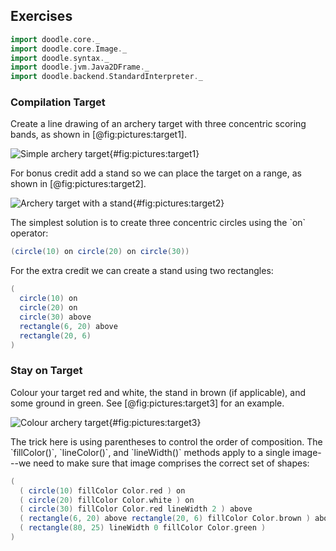 ## Exercises

```scala mdoc:invisible
import doodle.core._
import doodle.core.Image._
import doodle.syntax._
import doodle.jvm.Java2DFrame._
import doodle.backend.StandardInterpreter._
```

### Compilation Target

Create a line drawing of an archery target with three concentric scoring bands, as shown in [@fig:pictures:target1].

![Simple archery target](src/pages/pictures/target1.pdf+svg){#fig:pictures:target1}

For bonus credit add a stand so we can place the target on a range, as shown in [@fig:pictures:target2].

![Archery target with a stand](src/pages/pictures/target2.pdf+svg){#fig:pictures:target2}

<div class="solution">
The simplest solution is to create three concentric circles using the `on` operator:

```scala mdoc:silent
(circle(10) on circle(20) on circle(30))
```

For the extra credit we can create a stand using two rectangles:

```scala mdoc:silent
(
  circle(10) on
  circle(20) on
  circle(30) above
  rectangle(6, 20) above
  rectangle(20, 6)
)
```
</div>


### Stay on Target

Colour your target red and white, the stand in brown (if applicable),
and some ground in green. See [@fig:pictures:target3] for an example.

![Colour archery target](src/pages/pictures/target3.pdf+svg){#fig:pictures:target3}

<div class="solution">
The trick here is using parentheses to control the order of composition.
The `fillColor()`, `lineColor()`, and `lineWidth()` methods
apply to a single image---we need to make sure that image
comprises the correct set of shapes:

```scala mdoc:silent
(
  ( circle(10) fillColor Color.red ) on
  ( circle(20) fillColor Color.white ) on
  ( circle(30) fillColor Color.red lineWidth 2 ) above
  ( rectangle(6, 20) above rectangle(20, 6) fillColor Color.brown ) above
  ( rectangle(80, 25) lineWidth 0 fillColor Color.green )
)
```
</div>
